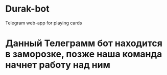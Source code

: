 # Durak-bot
Telegram web-app for playing cards

<h1>Данный Телеграмм бот находится в заморозке, позже наша команда начнет работу над ним</h1>
